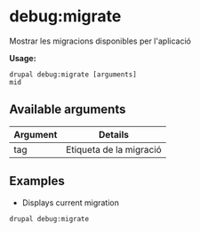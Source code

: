 # debug:migrate
Mostrar les migracions disponibles per l'aplicació

**Usage:**
```
drupal debug:migrate [arguments]
mid
```

## Available arguments
Argument | Details
---------|-------------
tag | Etiqueta de la migració

## Examples
* Displays current migration
```
drupal debug:migrate
```
